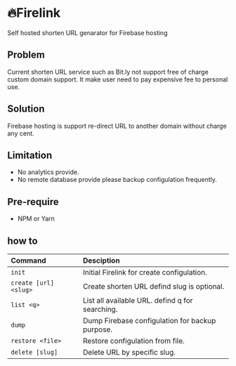 # 🔥Firelink
Self hosted shorten URL genarator for Firebase hosting

## Problem
Current shorten URL service such as Bit.ly not support free of charge custom domain support. It make user need to pay expensive fee to personal use.

## Solution
Firebase hosting is support re-direct URL to another domain without charge any cent. 

## Limitation
- No analytics provide.
- No remote database provide please backup configulation frequently.

## Pre-require
- NPM or Yarn

## how to
 | Command                | Desciption
 | :--------------------- |:-------------|
 | `init`                   | Initial Firelink for create configulation.
 | `create [url] <slug> `   | Create shorten URL defind slug is optional.
 | `list <q>`               | List all available URL. defind q for searching.
 | `dump`                   | Dump Firebase configulation for backup purpose.
 | `restore <file>`         | Restore configulation from file.
 | `delete [slug]`          | Delete URL by specific slug.
